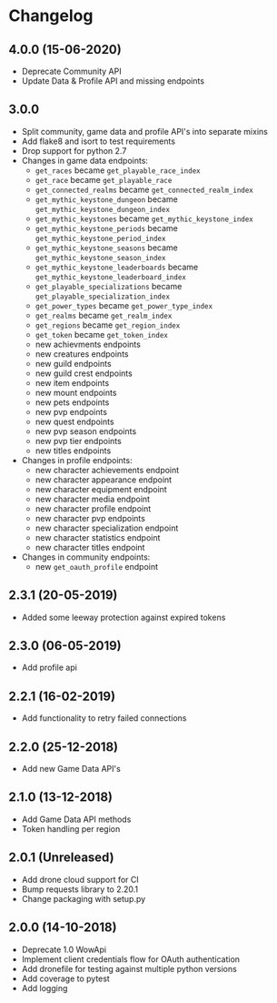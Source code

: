 # Changelog

## 4.0.0 (15-06-2020)

* Deprecate Community API
* Update Data & Profile API and missing endpoints


## 3.0.0

* Split community, game data and profile API's into separate mixins
* Add flake8 and isort to test requirements
* Drop support for python 2.7
* Changes in game data endpoints:
    * `get_races` became `get_playable_race_index`
    * `get_race` became `get_playable_race`
    * `get_connected_realms` became `get_connected_realm_index`
    * `get_mythic_keystone_dungeon` became `get_mythic_keystone_dungeon_index`
    * `get_mythic_keystones` became `get_mythic_keystone_index`
    * `get_mythic_keystone_periods` became `get_mythic_keystone_period_index`
    * `get_mythic_keystone_seasons` became `get_mythic_keystone_season_index`
    * `get_mythic_keystone_leaderboards` became `get_mythic_keystone_leaderboard_index`
    * `get_playable_specializations` became `get_playable_specialization_index`
    * `get_power_types` became `get_power_type_index`
    * `get_realms` became `get_realm_index`
    * `get_regions` became `get_region_index`
    * `get_token` became `get_token_index`
    * new achievments endpoints
    * new creatures endpoints
    * new guild endpoints
    * new guild crest endpoints
    * new item endpoints
    * new mount endpoints
    * new pets endpoints
    * new pvp endpoints
    * new quest endpoints
    * new pvp season endpoints
    * new pvp tier endpoints
    * new titles endpoints
* Changes in profile endpoints:
    * new character achievements endpoint
    * new character appearance endpoint
    * new character equipment endpoint
    * new character media endpoint
    * new character profile endpoint
    * new character pvp endpoints
    * new character specialization endpoint
    * new character statistics endpoint
    * new character titles endpoint
* Changes in community endpoints:
    * new `get_oauth_profile` endpoint


## 2.3.1 (20-05-2019)

* Added some leeway protection against expired tokens


## 2.3.0 (06-05-2019)

* Add profile api


## 2.2.1 (16-02-2019)

* Add functionality to retry failed connections


## 2.2.0 (25-12-2018)

* Add new Game Data API's


## 2.1.0 (13-12-2018)

* Add Game Data API methods
* Token handling per region


## 2.0.1 (Unreleased)

* Add drone cloud support for CI
* Bump requests library to 2.20.1
* Change packaging with setup.py


## 2.0.0 (14-10-2018)

* Deprecate 1.0 WowApi
* Implement client credentials flow for OAuth authentication
* Add dronefile for testing against multiple python versions
* Add coverage to pytest
* Add logging
